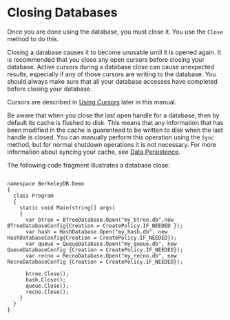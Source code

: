 # Closing Databases
Once you are done using the database, you must close it. You use the `Close` method to do this. 

Closing a database causes it to become unusable until it is opened again. It is recommended that you close any open cursors before closing your database. Active cursors during a database close can cause unexpected results, especially if any of those cursors are writing to the database. You should always make sure that all your database accesses have completed before closing your database. 

Cursors are described in [Using Cursors](using-cursors.md) later in this manual. 

Be aware that when you close the last open handle for a database, then by default its cache is flushed to disk. This means that any information that has been modified in the cache is guaranteed to be written to disk when the last handle is closed. You can manually perform this operation using the `Sync` method, but for normal shutdown operations it is not necessary. For more information about syncing your cache, see [Data Persistence](data-persistence.md). 

The following code fragment illustrates a database close:
```

namespace BerkeleyDB.Demo
{
  class Program
  {
    static void Main(string[] args)
    {
      var btree = BTreeDatabase.Open("my_btree.db",new BTreeDatabaseConfig{Creation = CreatePolicy.IF_NEEDED });
      var hash = HashDatabase.Open("my_hash.db", new HashDatabaseConfig{Creation = CreatePolicy.IF_NEEDED});
      var queue = QueueDatabase.Open("my_queue.db", new QueueDatabaseConfig {Creation = CreatePolicy.IF_NEEDED});
      var recno = RecnoDatabase.Open("my_recno.db", new RecnoDatabaseConfig {Creation = CreatePolicy.IF_NEEDED});

      btree.Close();
      hash.Close();
      queue.Close();
      recno.Close();
    }
  }
}
```